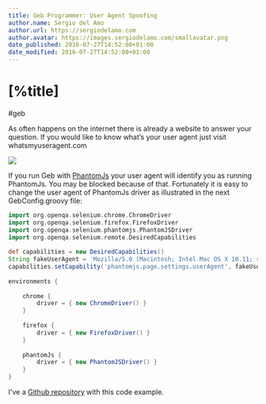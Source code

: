 ```yaml
---
title: Geb Programmer: User Agent Spoofing
author.name: Sergio del Amo
author.url: https://sergiodelamo.com
author.avatar: https://images.sergiodelamo.com/smallavatar.png 
date_published: 2016-07-27T14:52:00+01:00
date_modified: 2016-07-27T14:52:00+01:00
---
```


# [%title] 

#geb
 
As often happens on the internet there is already a website to answer your question. If you would like to know what’s your user agent just visit whatsmyuseragent.com

![](https://images.sergiodelamo.com/Screenshot_27_07_16_15_40.png)

If you run Geb with [PhantomJs](http://phantomjs.org/) your user agent will identify you as running PhantomJs. You may be blocked because of that. Fortunately it is easy to change the user agent of PhantomJs driver as illustrated in the next GebConfig.groovy file:

```groovy
import org.openqa.selenium.chrome.ChromeDriver
import org.openqa.selenium.firefox.FirefoxDriver
import org.openqa.selenium.phantomjs.PhantomJSDriver
import org.openqa.selenium.remote.DesiredCapabilities
 
def capabilities = new DesiredCapabilities()
String fakeUserAgent = 'Mozilla/5.0 (Macintosh; Intel Mac OS X 10.11; rv:37.0) Gecko/20100101 Firefox/37.0'
capabilities.setCapability('phantomjs.page.settings.userAgent', fakeUserAgent)
 
environments {
 
    chrome {
        driver = { new ChromeDriver() }
    }
 
    firefox {
        driver = { new FirefoxDriver() }
    }
 
    phantomJs {
        driver = { new PhantomJSDriver() }
    }
}
```

I've a [Github repository](https://github.com/sdelamo/gebwebbot_useragent) with this code example. 